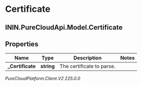 # Certificate

## ININ.PureCloudApi.Model.Certificate

## Properties

|Name | Type | Description | Notes|
|------------ | ------------- | ------------- | -------------|
| **_Certificate** | **string** | The certificate to parse. | |



_PureCloudPlatform.Client.V2 225.0.0_
